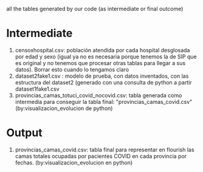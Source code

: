 all the tables generated by our code (as intermediate or final outcome)

# Intermediate
1. censoxhospital.csv: población atendida por cada hospital desglosada por edad y sexo (igual ya no es necesaria porque tenemos la de SIP que es original y no tenemos que procesar otras tablas para llegar a sus datos). Borrar esto cuando lo tengamos claro
3. dataset2fake1.csv : modelo de prueba, con datos inventados, con las estructura del dataset2 (generado con una consulta de python a partir dataset1fake1.csv
4. provincias_camas_totuci_covid_nocovid.csv: tabla generada como intermedia para conseguir la tabla final: "provincias_camas_covid.csv"  (by:visualizacion_evolucion de python)

# Output
1. provincias_camas_covid.csv: tabla final para representar en flourish las camas totales ocupadas por pacientes COVID en cada provincia por fechas. (by:visualizacion_evolucion en python)
